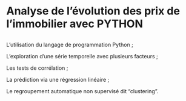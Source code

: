 # Analyse de l’évolution des prix de l’immobilier avec PYTHON

##
L’utilisation du langage de programmation Python ;

L’exploration d’une série temporelle avec plusieurs facteurs ;

Les tests de corrélation ;

La prédiction via une régression linéaire ;

Le regroupement automatique non supervisé dit “clustering”.
